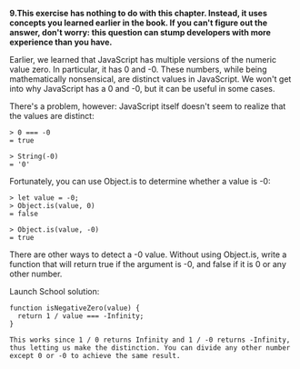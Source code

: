 **9.This exercise has nothing to do with this chapter. Instead, it uses concepts you learned earlier in the book. If you can't figure out the answer, don't worry: this question can stump developers with more experience than you have.**

Earlier, we learned that JavaScript has multiple versions of the numeric value zero. In particular, it has 0 and -0. These numbers, while being mathematically nonsensical, are distinct values in JavaScript. We won't get into why JavaScript has a 0 and -0, but it can be useful in some cases.

There's a problem, however: JavaScript itself doesn't seem to realize that the values are distinct:

```
> 0 === -0
= true

> String(-0)
= '0'
```

Fortunately, you can use Object.is to determine whether a value is -0:

```
> let value = -0;
> Object.is(value, 0)
= false

> Object.is(value, -0)
= true
```

There are other ways to detect a -0 value. Without using Object.is, write a function that will return true if the argument is -0, and false if it is 0 or any other number.

Launch School solution:

```
function isNegativeZero(value) {
  return 1 / value === -Infinity;
}

This works since 1 / 0 returns Infinity and 1 / -0 returns -Infinity, thus letting us make the distinction. You can divide any other number except 0 or -0 to achieve the same result.
```
